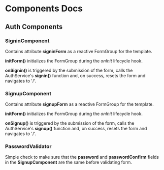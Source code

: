 # Components Docs


## Auth Components

### SigninComponent  
Contains attribute **signinForm** as a reactive FormGroup for the template.

**initForm()** initializes the FormGroup during the *onInit* lifecycle hook.

**onSignin()** is triggered by the submission of the form, calls the AuthService's
**signin()** function and, on success, resets the form and navigates to '/'.

### SignupComponent  
Contains attribute **signupForm** as a reactive FormGroup for the template.

**initForm()** initializes the FormGroup during the *onInit* lifecycle hook.

**onSignup()** is triggered by the submission of the form, calls the AuthService's
**signup()** function and, on success, resets the form and navigates to '/'.

### PasswordValidator
Simple check to make sure that the **password** and **passwordConfirm** fields in the **SignupComponent** are the same before validating form.
